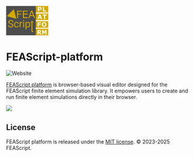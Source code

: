 <img src="./assets/FEAScriptPlatformLogo.png" height="80">

# FEAScript-platform

![Website](https://img.shields.io/website?url=https%3A%2F%2Fplatform.feascript.com%2F&label=platform)

[FEAScript platform](https://platform.feascript.com/) is browser-based visual editor designed for the FEAScript finite element simulation library. It empowers users to create and run finite element simulations directly in their browser.

<img src="https://feascript.com/assets/Screenshot_20250428_082807.png" height="300">

## License

FEAScript platform is released under the [MIT license](https://github.com/FEAScript/FEAScript-platform/blob/main/LICENSE). &copy; 2023-2025 FEAScript.
